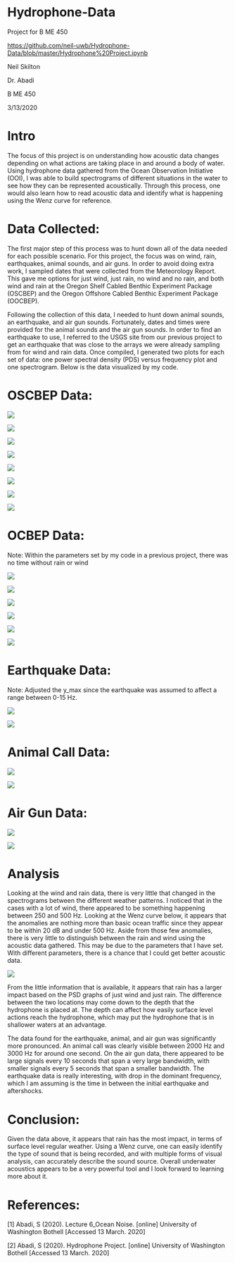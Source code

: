 # Hydrophone-Data
Project for B ME 450

https://github.com/neil-uwb/Hydrophone-Data/blob/master/Hydrophone%20Project.ipynb

Neil Skilton

Dr. Abadi

B ME 450

3/13/2020

# Intro 

The focus of this project is on understanding how acoustic data changes depending on what actions are taking place in and around a body of water. Using hydrophone data gathered from the Ocean Observation Initiative (OOI), I was able to build spectrograms of different situations in the water to see how they can be represented acoustically. Through this process, one would also learn how to read acoustic data and identify what is happening using the Wenz curve for reference.

# Data Collected:

The first major step of this process was to hunt down all of the data needed for each possible scenario. For this project, the focus was on wind, rain, earthquakes, animal sounds, and air guns. In order to avoid doing extra work, I sampled dates that were collected from the Meteorology Report. This gave me options for just wind, just rain, no wind and no rain, and both wind and rain at the Oregon Shelf Cabled Benthic Experiment Package (OSCBEP) and the Oregon Offshore Cabled Benthic Experiment Package (OOCBEP). 

Following the collection of this data, I needed to hunt down animal sounds, an earthquake, and air gun sounds. Fortunately, dates and times were provided for the animal sounds and the air gun sounds. In order to find an earthquake to use, I referred to the USGS site from our previous project to get an earthquake that was close to the arrays we were already sampling from for wind and rain data. Once compiled, I generated two plots for each set of data: one power spectral density (PDS) versus frequency plot and one spectrogram. Below is the data visualized by my code.

# OSCBEP Data:

![](https://github.com/neil-uwb/Hydrophone-Data/blob/master/1.png)

![](https://github.com/neil-uwb/Hydrophone-Data/blob/master/2.png)

![](https://github.com/neil-uwb/Hydrophone-Data/blob/master/3.png)

![](https://github.com/neil-uwb/Hydrophone-Data/blob/master/4.png)

![](https://github.com/neil-uwb/Hydrophone-Data/blob/master/5.png)

![](https://github.com/neil-uwb/Hydrophone-Data/blob/master/6.png)

![](https://github.com/neil-uwb/Hydrophone-Data/blob/master/7.png)

![](https://github.com/neil-uwb/Hydrophone-Data/blob/master/8.png)

# OCBEP Data:

Note: Within the parameters set by my code in a previous project, there was no time without rain or wind

![](https://github.com/neil-uwb/Hydrophone-Data/blob/master/9.png)

![](https://github.com/neil-uwb/Hydrophone-Data/blob/master/10.png)

![](https://github.com/neil-uwb/Hydrophone-Data/blob/master/11.png)

![](https://github.com/neil-uwb/Hydrophone-Data/blob/master/12.png)

![](https://github.com/neil-uwb/Hydrophone-Data/blob/master/13.png)

![](https://github.com/neil-uwb/Hydrophone-Data/blob/master/14.png)

# Earthquake Data:

Note: Adjusted the y_max since the earthquake was assumed to affect a range between 0-15 Hz.

![](https://github.com/neil-uwb/Hydrophone-Data/blob/master/15.png)

![](https://github.com/neil-uwb/Hydrophone-Data/blob/master/16.png)

# Animal Call Data:

![](https://github.com/neil-uwb/Hydrophone-Data/blob/master/17.png)

![](https://github.com/neil-uwb/Hydrophone-Data/blob/master/18.png)

# Air Gun Data: 

![](https://github.com/neil-uwb/Hydrophone-Data/blob/master/19.png)

![](https://github.com/neil-uwb/Hydrophone-Data/blob/master/20.png)

# Analysis

Looking at the wind and rain data, there is very little that changed in the spectrograms between the different weather patterns. I noticed that in the cases with a lot of wind, there appeared to be something happening between 250 and 500 Hz. Looking at the Wenz curve below, it appears that the anomalies are nothing more than basic ocean traffic since they appear to be within 20 dB and under 500 Hz. Aside from those few anomalies, there is very little to distinguish between the rain and wind using the acoustic data gathered. This may be due to the parameters that I have set. With different parameters, there is a chance that I could get better acoustic data.

![](https://github.com/neil-uwb/Hydrophone-Data/blob/master/21.png)

From the little information that is available, it appears that rain has a larger impact based on the PSD graphs of just wind and just rain. The difference between the two locations may come down to the depth that the hydrophone is placed at. The depth can affect how easily surface level actions reach the hydrophone, which may put the hydrophone that is in shallower waters at an advantage.

The data found for the earthquake, animal, and air gun was significantly more pronounced. An animal call was clearly visible between 2000 Hz and 3000 Hz for around one second. On the air gun data, there appeared to be large signals every 10 seconds that span a very large bandwidth, with smaller signals every 5 seconds that span a smaller bandwidth. The earthquake data is really interesting, with drop in the dominant frequency, which I am assuming is the time in between the initial earthquake and aftershocks.

# Conclusion:

Given the data above, it appears that rain has the most impact, in terms of surface level regular weather. Using a Wenz curve, one can easily identify the type of sound that is being recorded, and with multiple forms of visual analysis, can accurately describe the sound source. Overall underwater acoustics appears to be a very powerful tool and I look forward to learning more about it.

# References:

[1]	    Abadi, S (2020). Lecture 6_Ocean Noise. [online] University of Washington Bothell [Accessed 13 March. 2020]

[2]	    Abadi, S (2020). Hydrophone Project. [online] University of Washington Bothell [Accessed 13 March. 2020]


